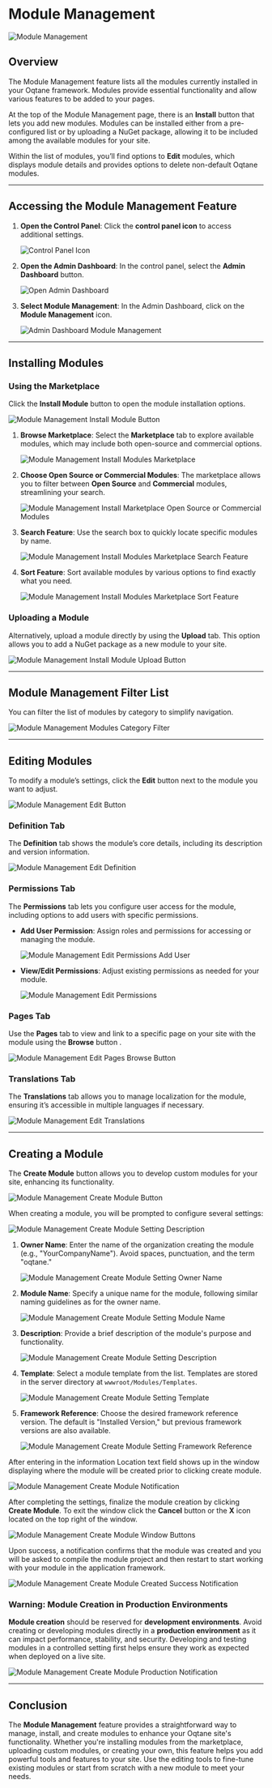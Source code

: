 # Module Management

![Module Management](./assets/module-management.png)

## Overview

The Module Management feature lists all the modules currently installed in your Oqtane framework. Modules provide essential functionality and allow various features to be added to your pages.

At the top of the Module Management page, there is an **Install** button that lets you add new modules. Modules can be installed either from a pre-configured list or by uploading a NuGet package, allowing it to be included among the available modules for your site.

Within the list of modules, you’ll find options to **Edit** modules, which displays module details and provides options to delete non-default Oqtane modules.

---

## Accessing the Module Management Feature

1. **Open the Control Panel**: Click the **control panel icon** to access additional settings.

   ![Control Panel Icon](./assets/control-panel-button.png)

2. **Open the Admin Dashboard**: In the control panel, select the **Admin Dashboard** button.

   ![Open Admin Dashboard](./assets/control-panel-admin-dashboard-button.png)

3. **Select Module Management**: In the Admin Dashboard, click on the **Module Management** icon.

   ![Admin Dashboard Module Management](./assets/admin-dashboard-module-management.png)

---

## Installing Modules

### Using the Marketplace

Click the **Install Module** button to open the module installation options.

![Module Management Install Module Button](./assets/module-management-install-module-button.png)

1. **Browse Marketplace**: Select the **Marketplace** tab to explore available modules, which may include both open-source and commercial options.

   ![Module Management Install Modules Marketplace](./assets/module-management-install-marketplace.png)

2. **Choose Open Source or Commercial Modules**: The marketplace allows you to filter between **Open Source** and **Commercial** modules, streamlining your search.

   ![Module Management Install Marketplace Open Source or Commercial Modules](./assets/module-management-install-marketplace-open-source-commercial-options.png)

3. **Search Feature**: Use the search box to quickly locate specific modules by name.

   ![Module Management Install Modules Marketplace Search Feature](./assets/module-management-install-search.png)

4. **Sort Feature**: Sort available modules by various options to find exactly what you need.

   ![Module Management Install Modules Marketplace Sort Feature](./assets/module-management-install-sort-options.png)

### Uploading a Module

Alternatively, upload a module directly by using the **Upload** tab. This option allows you to add a NuGet package as a new module to your site.

![Module Management Install Module Upload Button](./assets/module-management-install-upload.png)

---

## Module Management Filter List

You can filter the list of modules by category to simplify navigation.

![Module Management Modules Category Filter](./assets/module-management-module-category.png)

---

## Editing Modules

To modify a module’s settings, click the **Edit** button next to the module you want to adjust.

![Module Management Edit Button](./assets/module-management-edit-button.png)

### Definition Tab

The **Definition** tab shows the module’s core details, including its description and version information.

![Module Management Edit Definition](./assets/module-management-edit-definition.png)

### Permissions Tab

The **Permissions** tab lets you configure user access for the module, including options to add users with specific permissions.

- **Add User Permission**: Assign roles and permissions for accessing or managing the module.

   ![Module Management Edit Permissions Add User](./assets/module-management-edit-permissions-add-user.png)

- **View/Edit Permissions**: Adjust existing permissions as needed for your module.

   ![Module Management Edit Permissions](./assets/module-management-edit-permissions.png)

### Pages Tab

Use the **Pages** tab to view and link to a specific page on your site with the module using the **Browse** button .

![Module Management Edit Pages Browse Button](./assets/module-management-edit-pages-browse-button.png)

### Translations Tab

The **Translations** tab allows you to manage localization for the module, ensuring it’s accessible in multiple languages if necessary.

![Module Management Edit Translations](./assets/module-management-edit-translations.png)

---

## Creating a Module

The **Create Module** button allows you to develop custom modules for your site, enhancing its functionality.

   ![Module Management Create Module Button](./assets/module-management-create-module-button.png)

When creating a module, you will be prompted to configure several settings:

   ![Module Management Create Module Setting Description](./assets/module-management-create-module-settings-window.png)

1. **Owner Name**: Enter the name of the organization creating the module (e.g., "YourCompanyName"). Avoid spaces, punctuation, and the term "oqtane."

   ![Module Management Create Module Setting Owner Name](./assets/module-management-create-module-settings-owner-name.png)

2. **Module Name**: Specify a unique name for the module, following similar naming guidelines as for the owner name.

   ![Module Management Create Module Setting Module Name](./assets/module-management-create-module-settings-module-name.png)

3. **Description**: Provide a brief description of the module's purpose and functionality.

   ![Module Management Create Module Setting Description](./assets/module-management-create-module-settings-description.png)

4. **Template**: Select a module template from the list. Templates are stored in the server directory at `wwwroot/Modules/Templates`.

   ![Module Management Create Module Setting Template](./assets/module-management-create-module-settings-template.png)

5. **Framework Reference**: Choose the desired framework reference version. The default is "Installed Version," but previous framework versions are also available.

   ![Module Management Create Module Setting Framework Reference](./assets/module-management-create-module-settings-framework-reference.png)

After entering in the information Location text field shows up in the window displaying where the module will be created prior to clicking create module.
  
   ![Module Management Create Module Notification](./assets/module-management-create-module-settings-location.png)

After completing the settings, finalize the module creation by clicking **Create Module**.  To exit the window click the **Cancel** button or the **X** icon located on the top right of the window.

   ![Module Management Create Module Window Buttons](./assets/module-management-create-module-settings-window-buttons.png)

Upon success, a notification confirms that the module was created and you will be asked to compile the module project and then restart to start working with your module in the application framework.

   ![Module Management Create Module Created Success Notification](./assets/module-management-create-module-created-success-notification.png)

### **Warning**: Module Creation in Production Environments

**Module creation** should be reserved for **development environments**. Avoid creating or developing modules directly in a **production environment** as it can impact performance, stability, and security. Developing and testing modules in a controlled setting first helps ensure they work as expected when deployed on a live site.

   ![Module Management Create Module Production Notification](./assets/module-management-production-notification.png)

---

## Conclusion

The **Module Management** feature provides a straightforward way to manage, install, and create modules to enhance your Oqtane site's functionality. Whether you're installing modules from the marketplace, uploading custom modules, or creating your own, this feature helps you add powerful tools and features to your site. Use the editing tools to fine-tune existing modules or start from scratch with a new module to meet your needs.
